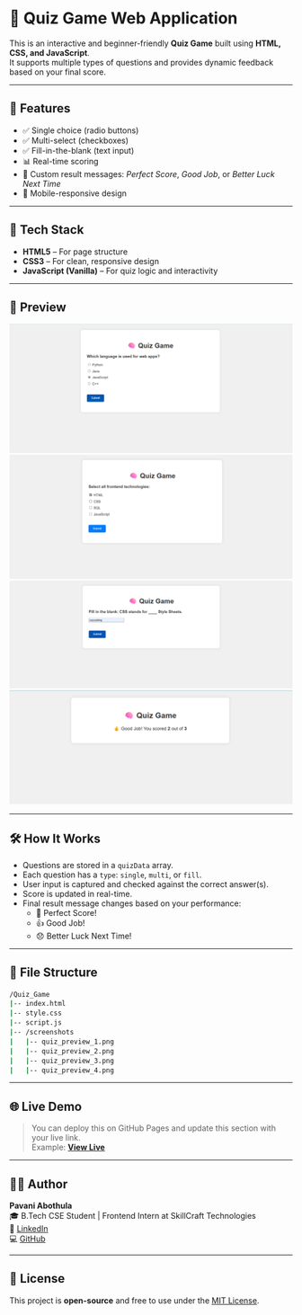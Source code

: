 # 🧠 Quiz Game Web Application

This is an interactive and beginner-friendly **Quiz Game** built using **HTML, CSS, and JavaScript**.  
It supports multiple types of questions and provides dynamic feedback based on your final score.

---

## 🚀 Features

- ✅ Single choice (radio buttons)
- ✅ Multi-select (checkboxes)
- ✅ Fill-in-the-blank (text input)
- 📊 Real-time scoring
- 🎯 Custom result messages: *Perfect Score*, *Good Job*, or *Better Luck Next Time*
- 📱 Mobile-responsive design

---

## 🧰 Tech Stack

- **HTML5** – For page structure
- **CSS3** – For clean, responsive design
- **JavaScript (Vanilla)** – For quiz logic and interactivity

---

## 📸 Preview

![view 1](./screenshots/quiz_preview_1.png )  
![view 2](./screenshots/quiz_preview_2.png )
![view 3](./screenshots/quiz_preview_3.png )
![view 4](./screenshots/quiz_preview_4.png )

---

## 🛠️ How It Works

- Questions are stored in a `quizData` array.
- Each question has a `type`: `single`, `multi`, or `fill`.
- User input is captured and checked against the correct answer(s).
- Score is updated in real-time.
- Final result message changes based on your performance:
  - 🎉 Perfect Score!
  - 👍 Good Job!
  - 😞 Better Luck Next Time!

---

## 📂 File Structure

```bash
/Quiz_Game
|-- index.html
|-- style.css
|-- script.js
|-- /screenshots
|   |-- quiz_preview_1.png
|   |-- quiz_preview_2.png
|   |-- quiz_preview_3.png
|   |-- quiz_preview_4.png

````


---

## 🌐 Live Demo

> You can deploy this on GitHub Pages and update this section with your live link.  
> Example: [**View Live**](https://yourusername.github.io/quiz-game)

---

## 🙋‍♀️ Author

**Pavani Abothula**  
🎓 B.Tech CSE Student | Frontend Intern at SkillCraft Technologies  
🔗 [LinkedIn](https://www.linkedin.com/in/pavani-abothula)  
💻 [GitHub](https://github.com/codingWithPavani)

---

## 📄 License

This project is **open-source** and free to use under the [MIT License](LICENSE).
